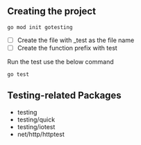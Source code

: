 ## Creating the project
```
go mod init gotesting
```

- [ ] Create the file with _test as the file name
- [ ] Create the function prefix with test

Run the test use the below command
```
go test
```

## Testing-related Packages
- testing
- testing/quick
- testing/iotest
- net/http/httptest